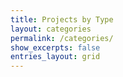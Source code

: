```yaml
---
title: Projects by Type
layout: categories
permalink: /categories/
show_excerpts: false
entries_layout: grid
---
```

